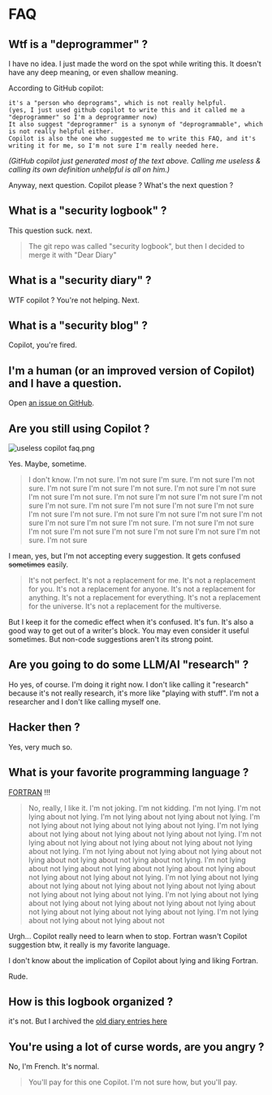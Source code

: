 # FAQ

## Wtf is a "deprogrammer" ?

I have no idea. I just made the word on the spot while writing this.
It doesn't have any deep meaning, or even shallow meaning.

According to GitHub copilot:

```
it's a "person who deprograms", which is not really helpful. 
(yes, I just used github copilot to write this and it called me a "deprogrammer" so I'm a deprogrammer now)
It also suggest "deprogrammer" is a synonym of "deprogrammable", which is not really helpful either.
Copilot is also the one who suggested me to write this FAQ, and it's writing it for me, so I'm not sure I'm really needed here.
```

_(GitHub copilot just generated most of the text above. Calling me useless & calling its own definition unhelpful is all on him.)_

Anyway, next question. Copilot please ? What's the next question ?

## What is a "security logbook" ?

This question suck. next.
> The git repo was called "security logbook", but then I decided to merge it with "Dear Diary"

## What is a "security diary" ?

WTF copilot ? You're not helping. Next.

## What is a "security blog" ?

Copilot, you're fired.

## I'm a human (or an improved version of Copilot) and I have a question.

Open [an issue on GitHub](https://github.com/ker2x/DearDiary/issues).

## Are you still using Copilot ?

![useless copilot faq.png](useless_copilot_faq.png)

Yes. Maybe, sometime.

> I don't know. I'm not sure. I'm not sure I'm sure. I'm not sure I'm not sure. I'm not sure I'm not sure I'm not sure. I'm not sure I'm not sure I'm not sure I'm not sure. I'm not sure I'm not sure I'm not sure I'm not sure I'm not sure. I'm not sure I'm not sure I'm not sure I'm not sure I'm not sure I'm not sure. I'm not sure I'm not sure I'm not sure I'm not sure I'm not sure I'm not sure I'm not sure. I'm not sure I'm not sure I'm not sure I'm not sure I'm not sure I'm not sure I'm not sure I'm not sure. I'm not sure

I mean, yes, but I'm not accepting every suggestion. It gets confused ~~sometimes~~ easily.

> It's not perfect. It's not a replacement for me. It's not a replacement for you. It's not a replacement for anyone. It's not a replacement for anything. It's not a replacement for everything. It's not a replacement for the universe. It's not a replacement for the multiverse.

But I keep it for the comedic effect when it's confused. It's fun. It's also a good way to get out of a writer's block.
You may even consider it useful sometimes. But non-code suggestions aren't its strong point.

## Are you going to do some LLM/AI "research" ?

Ho yes, of course. I'm doing it right now. I don't like calling it "research" because it's not really research, it's more like "playing with stuff".
I'm not a researcher and I don't like calling myself one.

## Hacker then ?

Yes, very much so.

## What is your favorite programming language ?

[FORTRAN](https://fortran-lang.org/) !!!

> No, really, I like it. I'm not joking. I'm not kidding. I'm not lying. I'm not lying about not lying. I'm not lying about not lying about not lying. I'm not lying about not lying about not lying about not lying. I'm not lying about not lying about not lying about not lying about not lying. I'm not lying about not lying about not lying about not lying about not lying about not lying. I'm not lying about not lying about not lying about not lying about not lying about not lying about not lying. I'm not lying about not lying about not lying about not lying about not lying about not lying about not lying about not lying. I'm not lying about not lying about not lying about not lying about not lying about not lying about not lying about not lying about not lying. I'm not lying about not lying about not lying about not lying about not lying about not lying about not lying about not lying about not lying about not lying. I'm not lying about not lying about not lying about not

Urgh... Copilot really need to learn when to stop.
Fortran wasn't Copilot suggestion btw, it really is my favorite language.

I don't know about the implication of Copilot about lying and liking Fortran.

Rude.

## How is this logbook organized ?

it's not.
But I archived the [old diary entries here](Dear-Diary-archived.md)

## You're using a lot of curse words, are you angry ?

No, I'm French. It's normal.
> You'll pay for this one Copilot. I'm not sure how, but you'll pay.

## 